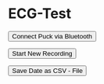 # ECG-Test
<html>

<head>


<button type="button" id="myPuck_connect" > Connect Puck via Bluetooth </button>

<button type="button" id="myrecord_start" > Start New Recording </button>

<button type="button" id="my_Savedata" > Save Date as CSV - File </button>


<script src="https://www.puck-js.com/puck.js"></script>

<script src="https://code.jquery.com/jquery-1.9.1.min.js"></script>

<script type="text/javascript" src="https://cdnjs.cloudflare.com/ajax/libs/dygraph/2.1.0/dygraph.js"></script>

<link rel="stylesheet" href="https://cdnjs.cloudflare.com/ajax/libs/dygraph/2.1.0/dygraph.css" />


</head>

<body>

<div id="div_g" style="width:1200px; height:600px;"></div>

<script type="text/javascript">

$(document).ready(function () {

var data = [];

var rec_flag = false;

var start_time;

var connection;

var xconnect = document.getElementById("myPuck_connect");

var savemy_CSV = document.getElementById("my_Savedata");

var rec_startstop = document.getElementById("myrecord_start");

var taxis_increment = 10 * 1000; /// axis increment in milliseconds

var t = new Date();

data.push([t, 1000.000]);

var date_win_min = t.getTime();

var date_win_max = date_win_min + 2*taxis_increment;


var g = new Dygraph(document.getElementById("div_g"), data,

{

drawPoints: true,

showRoller: true,

digitsAfterDecimal: 3,

dateWindow: [date_win_min, date_win_max],

// valueRange: [980, 1020],

labels: ['Time', 'Pressure'],

showRangeSelector: true

});


function onLine(v) {

if(rec_flag) {

var x = new Date(); // current time

var y = parseFloat(v);

if ( x.getTime() >= date_win_max) {

date_win_min += taxis_increment;

date_win_max += taxis_increment;

g.updateOptions( { dateWindow : [date_win_min, date_win_max] } );

};

data.push([x, y]);

g.updateOptions( { 'file': data } );

};

}


function startstop_record()

{

if(rec_flag) {

rec_startstop.textContent = "Start New Recording";

rec_flag = false;

connection.write("clearInterval(1)\n", function() { });

} else {

data.splice(0,data.length);

connection.write("setInterval(function(){Bluetooth.println(ecg().toFixed(3));} ,20); \n", function() { });

t = new Date();

start_time = t;

var date_win_min = t.getTime();

var date_win_max = date_win_min + 2*taxis_increment;

g.updateOptions( { dateWindow : [date_win_min, date_win_max] } );

rec_flag = true;

rec_startstop.textContent= "Stop Recording";

};

}


function bluetooth_connect() {

Puck.connect(function(c) {

// alert("In Puck connect");

if (!c) {

alert("Couldn't connect!");

return;

}

connection = c;

// Handle the data we get back, and call 'onLine'

// whenever we get a line

var buf = "";

connection.on("data", function(d) {

buf += d;

var i = buf.indexOf("\n");

while (i>=0) {

onLine(buf.substr(0,i));

buf = buf.substr(i+1);

i = buf.indexOf("\n");

}

}); // connection.on ()

xconnect.textContent = "Disconnect Puck via Bluetooth";

}); // End Puck.connect ()

}


function savemyCSV() {

var csvContent = '';

data.forEach(function(dataArray, index) {

var diff_time = dataArray[0].getTime()-start_time;

dataString = diff_time.toFixed(0) + ',' + dataArray[1].toFixed(3);

csvContent += index < data.length ? dataString + '\n' : dataString;

});


// The download function takes a CSV string, the filename and mimeType as parameters

// Scroll/look down at the bottom of this snippet to see how download is called

var download = function(content, fileName, mimeType) {

var a = document.createElement('a');

mimeType = mimeType || 'application/octet-stream';

if (navigator.msSaveBlob) { // IE10

navigator.msSaveBlob(new Blob([content], { type: mimeType }), fileName);

} else if (URL && 'download' in a) { //html5 A[download]

a.href = URL.createObjectURL(new Blob([content], { type: mimeType }));


a.setAttribute('download', fileName);

document.body.appendChild(a);

a.click();

document.body.removeChild(a);

} else {

location.href = 'data:application/octet-stream,' + encodeURIComponent(content); // only this mime type is supported

}

}

download(csvContent, 'Puck.csv', 'text/csv;encoding:utf-8');

} // end savemyCSV();



xconnect.addEventListener("click", function () { bluetooth_connect() } );

savemy_CSV.addEventListener("click", function () { savemyCSV() } );

rec_startstop.addEventListener("click", function () { startstop_record() } );

});



</script>

</body>

</html>
